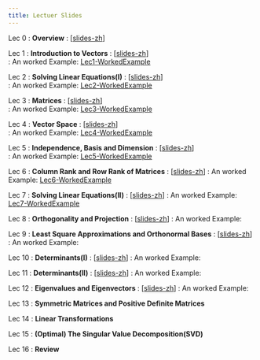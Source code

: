 ```yaml
---
title: Lectuer Slides
---
```


Lec 0
: **Overview**
  :  \[[slides-zh](https://basics.sjtu.edu.cn/~yangqizhe/pdf/la2024s/slides/LALec0-handout-zh.pdf)\]

Lec 1
: **Introduction to Vectors**
  :  \[[slides-zh](https://basics.sjtu.edu.cn/~yangqizhe/pdf/la2024s/slides/LALec1-handout-zh.pdf)\]  
: An worked Example: [Lec1-WorkedExample](https://basics.sjtu.edu.cn/~yangqizhe/pdf/la2024s/slides/LA1-sample.pdf)

Lec 2
: **Solving Linear Equations(I)**
  :  \[[slides-zh](https://basics.sjtu.edu.cn/~yangqizhe/pdf/la2024s/slides/LALec2-handout-zh.pdf)\]  
: An worked Example: [Lec2-WorkedExample](https://basics.sjtu.edu.cn/~yangqizhe/pdf/la2024s/slides/LA2-sample.pdf)

Lec 3
: **Matrices**
  :  \[[slides-zh](https://basics.sjtu.edu.cn/~yangqizhe/pdf/la2024s/slides/LALec3-handout-zh.pdf)\]  
: An worked Example: [Lec3-WorkedExample](https://basics.sjtu.edu.cn/~yangqizhe/pdf/la2024s/slides/LA3-sample.pdf)

Lec 4
: **Vector Space**
  :  \[[slides-zh](https://basics.sjtu.edu.cn/~yangqizhe/pdf/la2024s/slides/LALec4-handout-zh.pdf)\]  
: An worked Example: [Lec4-WorkedExample](https://basics.sjtu.edu.cn/~yangqizhe/pdf/la2024s/slides/LA4-sample.pdf)

Lec 5
: **Independence, Basis and Dimension**
  :  \[[slides-zh](https://basics.sjtu.edu.cn/~yangqizhe/pdf/la2024s/slides/LALec5-handout-zh.pdf)\]  
: An worked Example: [Lec5-WorkedExample](https://basics.sjtu.edu.cn/~yangqizhe/pdf/la2024s/slides/LA5-sample.pdf)

Lec 6
: **Column Rank and Row Rank of Matrices**
  :  \[[slides-zh](https://basics.sjtu.edu.cn/~yangqizhe/pdf/la2024s/slides/LALec6-handout-zh.pdf)\] 
: An worked Example: [Lec6-WorkedExample](https://basics.sjtu.edu.cn/~yangqizhe/pdf/la2024s/slides/LA6-sample.pdf)

Lec 7
: **Solving Linear Equations(II)**
  :  \[[slides-zh](https://basics.sjtu.edu.cn/~yangqizhe/pdf/la2024s/slides/LALec7-handout-zh.pdf)\] 
: An worked Example: [Lec7-WorkedExample](https://basics.sjtu.edu.cn/~yangqizhe/pdf/la2024s/slides/LA7-sample.pdf)

Lec 8
: **Orthogonality and Projection**
  :  \[[slides-zh](https://basics.sjtu.edu.cn/~yangqizhe/pdf/la2024s/slides/LALec8-handout-zh.pdf)\] 
: An worked Example: 

Lec 9
: **Least Square Approximations and Orthonormal Bases**
  :  \[[slides-zh](https://basics.sjtu.edu.cn/~yangqizhe/pdf/la2024s/slides/LALec9-handout-zh.pdf)\] 
: An worked Example: 

Lec 10
: **Determinants(I)**
  :  \[[slides-zh](https://basics.sjtu.edu.cn/~yangqizhe/pdf/la2024s/slides/LALec10-handout-zh.pdf)\] 
: An worked Example: 

Lec 11
: **Determinants(II)**
  :  \[[slides-zh](https://basics.sjtu.edu.cn/~yangqizhe/pdf/la2024s/slides/LALec11-handout-zh.pdf)\] 
: An worked Example: 

Lec 12
: **Eigenvalues and Eigenvectors**
  :  \[[slides-zh](https://basics.sjtu.edu.cn/~yangqizhe/pdf/la2024s/slides/LALec12-handout-zh.pdf)\] 
: An worked Example: 

Lec 13
: **Symmetric Matrices and Positive Definite Matrices**

Lec 14
: **Linear Transformations**

Lec 15
: **(Optimal) The Singular Value Decomposition(SVD)**

Lec 16
: **Review**
